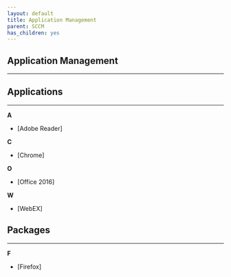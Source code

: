 ```yaml
---
layout: default
title: Application Management
parent: SCCM
has_children: yes
---
```


## Application Management

---

## Applications
---

**A**

- [Adobe Reader]

**C**

- [Chrome]

**O**

- [Office 2016]

**W**

- [WebEX]


## Packages
---

**F**

- [Firefox]